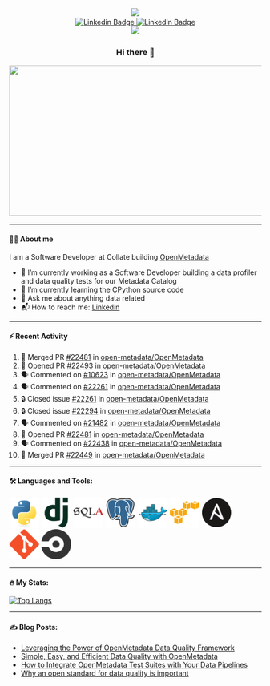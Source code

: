 <div id="header" align="center">
  <img src="https://media.giphy.com/media/5eLDrEaRGHegx2FeF2/giphy.gif" width="100"/>
</div>
<div id="badges" align="center">
  <a href="https://www.linkedin.com/in/teddycrepineau/">
    <img src="https://shields.io/badge/Linkedin-blue?logo=linkedin&logoColor=white&style=for-the-badge" alt="Linkedin Badge"/>
  </a>
  <a href="https://medium.com/@teddycrpineau">
    <img src="https://shields.io/badge/Medium-black?logo=medium&logoColor=white&style=for-the-badge" alt="Linkedin Badge"/>
  </a>
</div>
<div align="center">
  <img src="https://komarev.com/ghpvc/?username=TeddyCr&color=blue&style=flat-square" />
</div>

<h3 align="center">
Hi there 👋
</h3>
<div align="center">
  <img src="https://media.giphy.com/media/L8K62iTDkzGX6/giphy.gif" width="600" height="300"/>
</div>

---

#### :technologist: About me
I am a Software Developer at Collate building <a href="https://open-metadata.org"/>OpenMetadata</a>
- 🔭 I’m currently working as a Software Developer building a data profiler and data quality tests for our Metadata Catalog
- 🐍 I’m currently learning the CPython source code
- 💬 Ask me about anything data related
- 📬 How to reach me: [Linkedin](https://shields.io/badge/Linkedin-blue?logo=linkedin&logoColor=white&style=for-the-badge)

---

#### ⚡️ Recent Activity
<!--START_SECTION:activity-->
1. 🎉 Merged PR [#22481](https://github.com/open-metadata/OpenMetadata/pull/22481) in [open-metadata/OpenMetadata](https://github.com/open-metadata/OpenMetadata)
2. 💪 Opened PR [#22493](https://github.com/open-metadata/OpenMetadata/pull/22493) in [open-metadata/OpenMetadata](https://github.com/open-metadata/OpenMetadata)
3. 🗣 Commented on [#10623](https://github.com/open-metadata/OpenMetadata/issues/10623#issuecomment-3097120400) in [open-metadata/OpenMetadata](https://github.com/open-metadata/OpenMetadata)
4. 🗣 Commented on [#22261](https://github.com/open-metadata/OpenMetadata/issues/22261#issuecomment-3096484880) in [open-metadata/OpenMetadata](https://github.com/open-metadata/OpenMetadata)
5. 🔒 Closed issue [#22261](https://github.com/open-metadata/OpenMetadata/issues/22261) in [open-metadata/OpenMetadata](https://github.com/open-metadata/OpenMetadata)
6. 🔒 Closed issue [#22294](https://github.com/open-metadata/OpenMetadata/issues/22294) in [open-metadata/OpenMetadata](https://github.com/open-metadata/OpenMetadata)
7. 🗣 Commented on [#21482](https://github.com/open-metadata/OpenMetadata/issues/21482#issuecomment-3096081082) in [open-metadata/OpenMetadata](https://github.com/open-metadata/OpenMetadata)
8. 💪 Opened PR [#22481](https://github.com/open-metadata/OpenMetadata/pull/22481) in [open-metadata/OpenMetadata](https://github.com/open-metadata/OpenMetadata)
9. 🗣 Commented on [#22438](https://github.com/open-metadata/OpenMetadata/pull/22438#issuecomment-3095417130) in [open-metadata/OpenMetadata](https://github.com/open-metadata/OpenMetadata)
10. 🎉 Merged PR [#22449](https://github.com/open-metadata/OpenMetadata/pull/22449) in [open-metadata/OpenMetadata](https://github.com/open-metadata/OpenMetadata)
<!--END_SECTION:activity-->

---

#### :hammer_and_wrench: Languages and Tools:
<div>
   <img src="https://github.com/devicons/devicon/blob/master/icons/python/python-original.svg" width="60" height="60"/>
   <img src="https://github.com/devicons/devicon/blob/master/icons/django/django-plain.svg" width="60" height="60"/>
   <img src="https://github.com/devicons/devicon/blob/master/icons/sqlalchemy/sqlalchemy-original.svg" width="60" height="60"/>
   <img src="https://github.com/devicons/devicon/blob/master/icons/postgresql/postgresql-original.svg" width="60" height="60"/>
   <img src="https://github.com/devicons/devicon/blob/master/icons/docker/docker-original.svg" width="60" height="60"/>
   <img src="https://github.com/devicons/devicon/blob/master/icons/amazonwebservices/amazonwebservices-original.svg" width="60" height="60"/>
   <img src="https://github.com/devicons/devicon/blob/master/icons/ansible/ansible-original.svg" width="60" height="60"/>
   <img src="https://github.com/devicons/devicon/blob/master/icons/git/git-original.svg" width="60" height="60"/>
   <img src="https://github.com/devicons/devicon/blob/master/icons/circleci/circleci-plain.svg" width="60" height="60"/>
</div>

---

#### 🔥 My Stats:
[![Top Langs](https://github-readme-stats.vercel.app/api/top-langs/?username=TeddyCr&layout=compact&hide=javascript,html,css)](https://github.com/anuraghazra/github-readme-stats)

---

#### ✍️ Blog Posts:
<!-- BLOG-POST-LIST:START -->
- [Leveraging the Power of OpenMetadata Data Quality Framework](https://blog.open-metadata.org/leveraging-the-power-of-openmetadata-data-quality-framework-385ba2d8eaf?source=rss-16e0670af08f------2)
- [Simple, Easy, and Efficient Data Quality with OpenMetadata](https://blog.open-metadata.org/simple-easy-and-efficient-data-quality-with-openmetadata-1c4e7d329364?source=rss-16e0670af08f------2)
- [How to Integrate OpenMetadata Test Suites with Your Data Pipelines](https://blog.open-metadata.org/how-to-integrate-openmetadata-test-suites-with-your-data-pipelines-d83fb55fa494?source=rss-16e0670af08f------2)
- [Why an open standard for data quality is important](https://blog.open-metadata.org/why-are-we-building-a-data-quality-standard-1753fae87259?source=rss-16e0670af08f------2)
<!-- BLOG-POST-LIST:END -->
